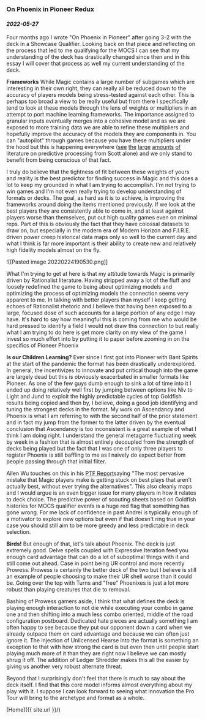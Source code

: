 ### On Phoenix in Pioneer Redux

#### _2022-05-27_

Four months ago I wrote  "On Phoenix in Pioneer" after going 3-2 with the deck in a Showcase Qualifier. Looking back on that piece and reflecting on the process that led to me qualifying for the MOCS I can see that my understanding of the deck has drastically changed since then and in this essay I will cover that process as well my current understanding of the deck.

**Frameworks**
While Magic contains a large number of subgames which are interesting in their own right, they can really all be reduced down to the accuracy of players models being stress-tested against each other. This is perhaps too broad a view to be really useful but from there I specifically tend to look at these models through the lens of weights or multipliers in an attempt to port machine learning frameworks. The importance assigned to granular inputs eventually merges into a cohesive model and as we are exposed to more training data we are able to refine these multipliers and hopefully improve the accuracy of the models they are components in. You can "autopilot" through games because you have these multipliers under the hood but this is happening everywhere ([see](https://slatestarcodex.com/2016/09/12/its-bayes-all-the-way-up/) [the](https://slatestarcodex.com/2017/09/05/book-review-surfing-uncertainty/) [large](https://slatestarcodex.com/2017/09/06/predictive-processing-and-perceptual-control/) [amounts](https://slatestarcodex.com/2017/09/12/toward-a-predictive-theory-of-depression/) [of](https://slatestarcodex.com/2018/03/04/god-help-us-lets-try-to-understand-friston-on-free-energy/) literature on predictive processing from Scott alone) and we only stand to benefit from being conscious of that fact.

I truly do believe that the tightness of fit between these weights of yours and reality is the best predictor for finding success in Magic and this does a lot to keep my grounded in what I am trying to accomplish. I'm not trying to win games and I'm not even really trying to develop 
understanding of formats or decks. The goal, as hard as it is to achieve, is improving the frameworks around doing the items mentioned previously. If we look at the best players they are consistently able to come in, and at least against players worse than themselves, put out high quality games even on minimal reps. Part of this is obviously the fact that they have colossal datasets to draw on, but especially in the modern era of Modern Horizon and F.I.R.E. driven power creep historical data maps only so well to the current day and what I think is far more important is their ability to create new and relatively high fidelity models almost on the fly.

![[Pasted image 20220224190530.png]]

What I'm trying to get at here is that my attitude towards Magic is primarily driven by Rationalist literature. Having stripped away a lot of the fluff and loosely redefined the game to being about optimizing models and optimizing the process of optimizing models the connection seems very apparent to me. In talking with better players than myself I keep getting echoes of Rationalist rhetoric and I believe that having been exposed to a large, focused dose of such accounts for a large portion of any edge I may have. It's hard to say how meaningful this is coming from me who would be hard pressed to identify a field I would not draw this connection to but really what I am trying to do here is get more clarity on my view of the game I invest so much effort into by putting it to paper before zooming in on the specifics of Pioneer Phoenix

**Is our Children Learning?**
Ever since I first got into Pioneer with Bant Spirits at the start of the pandemic the format has been drastically underexplored. In general, the incentivizes to innovate and put critical though into the game are largely dead but this is obviously exacerbated in smaller formats like Pioneer. As one of the few guys dumb enough to sink a lot of time into it I ended up doing relatively well first by jumping between options like Niv to Light and Jund to exploit the highly predictable cycles of top Goldfish results being copied and then by, I believe, doing a good job identifying and tuning the strongest decks in the format. My work on Ascendancy and Phoenix is what I am referring to with the second half of the prior statement and in fact my jump from the former to the latter driven by the eventual conclusion that Ascendancy is too inconsistent is a great example of what I think I am doing right. I understand the general metagame fluctuating week by week in a fashion that is almost entirely decoupled from the strength of decks being played but the fact that I was one of only three players to register Phoenix is still baffling to me as I naively do expect better from people passing through that initial filter.

Allen Wu touches on this in his [PTF Report](https://article.hareruyamtg.com/article/43190/)saying "The most pervasive mistake that Magic players make is getting stuck on best plays that aren’t actually best, without ever trying the alternatives". This also cleanly maps and I would argue is an even bigger issue for many players in how it relates to deck choice. The predictive power of scouting sheets based on Goldfish histories for MOCS qualifier events is a huge red flag that something has gone wrong. For me lack of confidence in past Andrei is typically enough of a motivator to explore new options but even if that doesn't ring true in your case you should still aim to be more greedy and less predictable in deck selection.

**Birds!**
But enough of that, let's talk about Phoenix. The deck is just extremely good. Delve spells coupled with Expressive Iteration feed you enough card advantage that can do a lot of suboptimal things with it and still come out ahead. Case in point being UR control and more recently Prowess. Prowess is certainly the better deck of the two but I believe is still an example of people choosing to make their UR shell worse than it could be. Going over the top with Turns and "free" Phoenixes is just a lot more robust than playing creatures that die to removal. 

Bashing of Prowess gamers aside, I think that what defines the deck is playing enough interaction to not die while executing your combo in game one and then shifting into a much less combo oriented, middle of the road configuration postboard. Dedicated hate pieces are actually something I am often happy to see because they put our opponent down a card when we already outpace them on card advantage and because we can often just ignore it. The injection of Unlicensed Hearse into the format is something an exception to that with how strong the card is but even then until people start playing much more of it than they are right now I believe we can mostly shrug it off. The addition of Ledger Shredder makes this all the easier by giving us another very robust alternate threat.

Beyond that I surprisingly don't feel that there is much to say about the deck itself. I find that this core model informs almost everything about my play with it. I suppose I can look forward to seeing what innovation the Pro Tour will bring to the archetype and format as a whole.

[Home]({{ site.url }}/)
